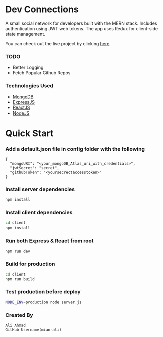 # Dev Connections
A small social network for developers built with the MERN stack. Includes authentication using JWT web tokens. The app uses Redux for client-side state management.

You can check out the live project by clicking [here](https://jealous-pea-coat-boa.cyclic.app/)

### TODO

- Better Logging
- Fetch Popular Github Repos

### Technologies Used

- [MongoDB](https://www.mongodb.com/)
- [ExpressJS](https://expressjs.com/)
- [ReactJS](https://reactjs.org/)
- [NodeJS](https://nodejs.org/en/)


# Quick Start

### Add a default.json file in config folder with the following

```
{
  "mongoURI": "<your_mongoDB_Atlas_uri_with_credentials>",
  "jwtSecret": "secret",
  "githubToken": "<yoursecrectaccesstoken>"
}
```

### Install server dependencies

```bash
npm install
```

### Install client dependencies

```bash
cd client
npm install
```

### Run both Express & React from root

```bash
npm run dev
```

### Build for production

```bash
cd client
npm run build
```

### Test production before deploy

```bash
NODE_ENV=production node server.js
```


### Created By

    Ali Ahmad
    GitHub Username(mian-ali)

